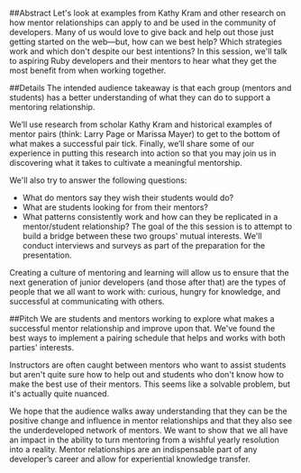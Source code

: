 ##Abstract
Let's look at examples from Kathy Kram and other research on how mentor relationships can apply to and be used in the community of developers. Many of us would love to give back and help out those just getting started on the web—but, how can we best help? Which strategies work and which don't despite our best intentions? In this session, we'll talk to aspiring Ruby developers and their mentors to hear what they get the most benefit from when working together.

##Details
The intended audience takeaway is that each group (mentors and students) has a better understanding of what they can do to support a mentoring relationship.

We’ll use research from scholar Kathy Kram and historical examples of mentor pairs (think: Larry Page or Marissa Mayer) to get to the bottom of what makes a successful pair tick. Finally, we’ll share some of our experience in putting this research into action so that you may join us in discovering what it takes to cultivate a meaningful mentorship.

We'll also try to answer the following questions:

* What do mentors say they wish their students would do?
* What are students looking for from their mentors?
* What patterns consistently work and how can they be replicated in a mentor/student relationship?
The goal of the this session is to attempt to build a bridge between these two groups' mutual interests. We'll conduct interviews and surveys as part of the preparation for the presentation.

Creating a culture of mentoring and learning will allow us to ensure that the next generation of junior developers (and those after that) are the types of people that we all want to work with: curious, hungry for knowledge, and successful at communicating with others.

##Pitch
We are students and mentors working to explore what makes a successful mentor relationship and improve upon that. We've found the best ways to implement a pairing schedule that helps and works with both parties' interests.

Instructors are often caught between mentors who want to assist students but aren't quite sure how to help out and students who don't know how to make the best use of their mentors. This seems like a solvable problem, but it's actually quite nuanced.

We hope that the audience walks away understanding that they can be the positive change and influence in mentor relationships and that they also see the underdeveloped network of mentors. We want to show that we all have an impact in the ability to turn mentoring from a wishful yearly resolution into a reality. Mentor relationships are an indispensable part of any developer’s career and allow for experiential knowledge transfer.
